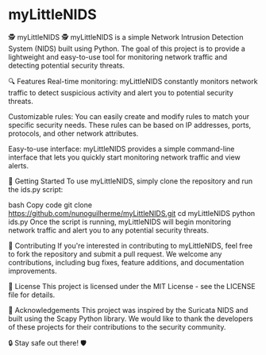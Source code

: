 # myLittleNIDS

🕵️ myLittleNIDS 🕵️
myLittleNIDS is a simple Network Intrusion Detection System (NIDS) built using Python. The goal of this project is to provide a lightweight and easy-to-use tool for monitoring network traffic and detecting potential security threats.

🔍 Features
Real-time monitoring: myLittleNIDS constantly monitors network traffic to detect suspicious activity and alert you to potential security threats.

Customizable rules: You can easily create and modify rules to match your specific security needs. These rules can be based on IP addresses, ports, protocols, and other network attributes.

Easy-to-use interface: myLittleNIDS provides a simple command-line interface that lets you quickly start monitoring network traffic and view alerts.

🚀 Getting Started
To use myLittleNIDS, simply clone the repository and run the ids.py script:

bash
Copy code
git clone https://github.com/nunoguilherme/myLittleNIDS.git
cd myLittleNIDS
python ids.py
Once the script is running, myLittleNIDS will begin monitoring network traffic and alert you to any potential security threats.

📝 Contributing
If you're interested in contributing to myLittleNIDS, feel free to fork the repository and submit a pull request. We welcome any contributions, including bug fixes, feature additions, and documentation improvements.

📜 License
This project is licensed under the MIT License - see the LICENSE file for details.

🤝 Acknowledgements
This project was inspired by the Suricata NIDS and built using the Scapy Python library. We would like to thank the developers of these projects for their contributions to the security community.

🔒 Stay safe out there! 🛡️




